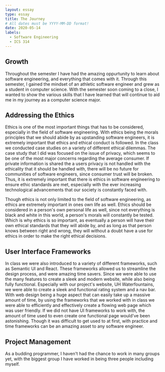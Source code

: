 ```yaml
---
layout: essay
type: essay
title: The Journey
# All dates must be YYYY-MM-DD format!
date: 2020-05-14
labels:
  - Software Engineering
  - ICS 314
---
```


## Growth

Throughout the semester I have had the amazing oppurtunity to learn about software engineering, and everything that comes with it. Through this semester, I gained the mindset of an athletic software engineer and grew as a student in computer science. With the semester soon coming to a close, I wanted to show the various skills that I have learned that will continue to aid me in my journey as a computer science major. 

## Addressing the Ethics

Ethics is one of the most important things that has to be considered, especially in the field of software engineering. With ethics being the morals principles that we should abide by as upstanding software engineers, it is extremely important that ethics and ethical conduct is followed. In the class we conducted case studies on a variety of different ethical dilemmas. The case study that I did was focused on the issue of privacy, which seems to be one of the most major concerns regarding the average consumer. If private information is shared the a users privacy is not handled with the ethicality that it should be handled with, there will be no future for communities of software engineers, since consumer trust will be broken. Thus, it is extremely important that there is ethics in software engineering to ensure ethic standards are met, especially with the ever increasing technological advancements that our society is constantly faced with.

Though ethics is not only limited to the field of software engineering, as ethics are extremely important in ones own life as well. Ethics should be considered in a person's own personal life as well, since not everything is black and white in this world, a person's morals will constantly be tested. Which is why ethics is so important, as eventually a person will have their own ethical standards that they will abide by, and as long as that person knows between right and wrong, they will without a doubt have a use for ethics in order to make the right ethical decisions.

## User Interface Frameworks

In class we were also introduced to a variety of different frameworks, such as Semantic UI and React. These frameworks allowed us to streamline the design process, and were amazing time savers. Since we were able to use the many features to create a sleek and modern website, while also being fully functional. Especially with our project's website, UH Waterfountains, we were able to create a sleek and functional rating system and a nav bar. With web design being a huge aspect that can easily take up a massive amount of time, by using the frameworks that we worked with in class we were able to efficiently and effectively create a flowing web page which was user friendly. If we did not have UI frameworks to work with, the amount of time used to even create one functional page would've been astonishing. Though it was difficult to get used to at first, with practice and time frameworks can be an amazing asset to any software engineer.

## Project Management

As a budding programmer, I haven't had the chance to work in many groups yet, with the biggest group I have worked in being three people including myself. 
